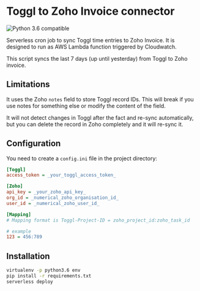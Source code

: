 # Toggl to Zoho Invoice connector

![Python 3.6 compatible](https://img.shields.io/badge/python-3.6-green.svg)

Serverless cron job to sync Toggl time entries to Zoho Invoice. It is designed to run as AWS Lambda function triggered by Cloudwatch.

This script syncs the last 7 days (up until yesterday) from Toggl to Zoho invoice.

## Limitations

It uses the Zoho `notes` field to store Toggl record IDs. This will break if you use notes for something else or modify the content of the field.

It will not detect changes in Toggl after the fact and re-sync automatically, but you can delete the record in Zoho completely and it will re-sync it.

## Configuration

You need to create a `config.ini` file in the project directory:

```ini
[Toggl]
access_token = _your_toggl_access_token_

[Zoho]
api_key = _your_zoho_api_key_
org_id = _numerical_zoho_organisation_id_
user_id = _numerical_zoho_user_id_

[Mapping]
# Mapping format is Toggl-Project-ID = zoho_project_id:zoho_task_id

# example
123 = 456:789
```

## Installation

```bash
virtualenv -p python3.6 env
pip install -r requirements.txt
serverless deploy
```
